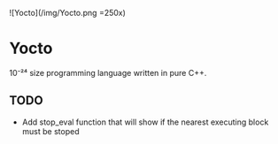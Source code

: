 ![Yocto](/img/Yocto.png =250x)

# Yocto

10⁻²⁴ size programming language written in pure C++.

## TODO
- Add stop_eval function that will show if the nearest executing block must be stoped